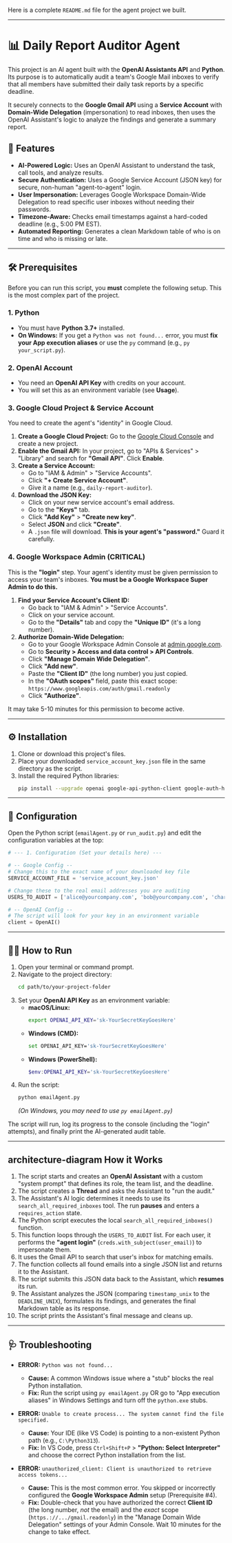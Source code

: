 Here is a complete `README.md` file for the agent project we built.

-----

# 📊 Daily Report Auditor Agent

This project is an AI agent built with the **OpenAI Assistants API** and **Python**. Its purpose is to automatically audit a team's Google Mail inboxes to verify that all members have submitted their daily task reports by a specific deadline.

It securely connects to the **Google Gmail API** using a **Service Account** with **Domain-Wide Delegation** (impersonation) to read inboxes, then uses the OpenAI Assistant's logic to analyze the findings and generate a summary report.

## 🚀 Features

  * **AI-Powered Logic:** Uses an OpenAI Assistant to understand the task, call tools, and analyze results.
  * **Secure Authentication:** Uses a Google Service Account (JSON key) for secure, non-human "agent-to-agent" login.
  * **User Impersonation:** Leverages Google Workspace Domain-Wide Delegation to read specific user inboxes without needing their passwords.
  * **Timezone-Aware:** Checks email timestamps against a hard-coded deadline (e.g., 5:00 PM EST).
  * **Automated Reporting:** Generates a clean Markdown table of who is on time and who is missing or late.

-----

## 🛠️ Prerequisites

Before you can run this script, you **must** complete the following setup. This is the most complex part of the project.

### 1\. Python

  * You must have **Python 3.7+** installed.
  * **On Windows:** If you get a `Python was not found...` error, you must **fix your App execution aliases** or use the `py` command (e.g., `py your_script.py`).

### 2\. OpenAI Account

  * You need an **OpenAI API Key** with credits on your account.
  * You will set this as an environment variable (see **Usage**).

### 3\. Google Cloud Project & Service Account

You need to create the agent's "identity" in Google Cloud.

1.  **Create a Google Cloud Project:** Go to the [Google Cloud Console](https://console.cloud.google.com/) and create a new project.
2.  **Enable the Gmail API:** In your project, go to "APIs & Services" \> "Library" and search for **"Gmail API"**. Click **Enable**.
3.  **Create a Service Account:**
      * Go to "IAM & Admin" \> "Service Accounts".
      * Click **"+ Create Service Account"**.
      * Give it a name (e.g., `daily-report-auditor`).
4.  **Download the JSON Key:**
      * Click on your new service account's email address.
      * Go to the **"Keys"** tab.
      * Click **"Add Key"** \> **"Create new key"**.
      * Select **JSON** and click **"Create"**.
      * A `.json` file will download. **This is your agent's "password."** Guard it carefully.

### 4\. Google Workspace Admin (CRITICAL)

This is the **"login"** step. Your agent's identity must be given permission to access your team's inboxes. **You must be a Google Workspace Super Admin to do this.**

1.  **Find your Service Account's Client ID:**
      * Go back to "IAM & Admin" \> "Service Accounts".
      * Click on your service account.
      * Go to the **"Details"** tab and copy the **"Unique ID"** (it's a long number).
2.  **Authorize Domain-Wide Delegation:**
      * Go to your Google Workspace Admin Console at [admin.google.com](https://admin.google.com).
      * Go to **Security \> Access and data control \> API Controls**.
      * Click **"Manage Domain Wide Delegation"**.
      * Click **"Add new"**.
      * Paste the **"Client ID"** (the long number) you just copied.
      * In the **"OAuth scopes"** field, paste this exact scope:
        `https://www.googleapis.com/auth/gmail.readonly`
      * Click **"Authorize"**.

It may take 5-10 minutes for this permission to become active.

-----

## ⚙️ Installation

1.  Clone or download this project's files.
2.  Place your downloaded `service_account_key.json` file in the same directory as the script.
3.  Install the required Python libraries:
    ```bash
    pip install --upgrade openai google-api-python-client google-auth-httplib2 google-auth-oauthlib pytz
    ```

-----

## 🔑 Configuration

Open the Python script (`emailAgent.py` or `run_audit.py`) and edit the configuration variables at the top:

```python
# --- 1. Configuration (Set your details here) ---

# -- Google Config --
# Change this to the exact name of your downloaded key file
SERVICE_ACCOUNT_FILE = 'service_account_key.json' 

# Change these to the real email addresses you are auditing
USERS_TO_AUDIT = ['alice@yourcompany.com', 'bob@yourcompany.com', 'charlie@yourcompany.com']

# -- OpenAI Config --
# The script will look for your key in an environment variable
client = OpenAI() 
```

-----

## 🏃‍♂️ How to Run

1.  Open your terminal or command prompt.
2.  Navigate to the project directory:
    ```bash
    cd path/to/your-project-folder
    ```
3.  Set your **OpenAI API Key** as an environment variable:
      * **macOS/Linux:**
        ```bash
        export OPENAI_API_KEY='sk-YourSecretKeyGoesHere'
        ```
      * **Windows (CMD):**
        ```bash
        set OPENAI_API_KEY='sk-YourSecretKeyGoesHere'
        ```
      * **Windows (PowerShell):**
        ```powershell
        $env:OPENAI_API_KEY='sk-YourSecretKeyGoesHere'
        ```
4.  Run the script:
    ```bash
    python emailAgent.py
    ```
    *(On Windows, you may need to use `py emailAgent.py`)*

The script will run, log its progress to the console (including the "login" attempts), and finally print the AI-generated audit table.

-----

## architecture-diagram How it Works

1.  The script starts and creates an **OpenAI Assistant** with a custom "system prompt" that defines its role, the team list, and the deadline.
2.  The script creates a **Thread** and asks the Assistant to "run the audit."
3.  The Assistant's AI logic determines it needs to use its `search_all_required_inboxes` tool. The run **pauses** and enters a `requires_action` state.
4.  The Python script executes the local `search_all_required_inboxes()` function.
5.  This function loops through the `USERS_TO_AUDIT` list. For each user, it performs the **"agent login"** (`creds.with_subject(user_email)`) to impersonate them.
6.  It uses the Gmail API to search that user's inbox for matching emails.
7.  The function collects all found emails into a single JSON list and returns it to the Assistant.
8.  The script submits this JSON data back to the Assistant, which **resumes** its run.
9.  The Assistant analyzes the JSON (comparing `timestamp_unix` to the `DEADLINE_UNIX`), formulates its findings, and generates the final Markdown table as its response.
10. The script prints the Assistant's final message and cleans up.

-----

## 🩺 Troubleshooting

  * **ERROR:** `Python was not found...`

      * **Cause:** A common Windows issue where a "stub" blocks the real Python installation.
      * **Fix:** Run the script using `py emailAgent.py` OR go to "App execution aliases" in Windows Settings and turn off the `python.exe` stubs.

  * **ERROR:** `Unable to create process... The system cannot find the file specified.`

      * **Cause:** Your IDE (like VS Code) is pointing to a non-existent Python path (e.g., `C:\Python313`).
      * **Fix:** In VS Code, press `Ctrl+Shift+P` \> **"Python: Select Interpreter"** and choose the correct Python installation from the list.

  * **ERROR:** `unauthorized_client: Client is unauthorized to retrieve access tokens...`

      * **Cause:** This is the most common error. You skipped or incorrectly configured the **Google Workspace Admin** setup (Prerequisite \#4).
      * **Fix:** Double-check that you have authorized the correct **Client ID** (the long number, *not* the email) and the *exact* scope (`https.://.../gmail.readonly`) in the "Manage Domain Wide Delegation" settings of your Admin Console. Wait 10 minutes for the change to take effect.
